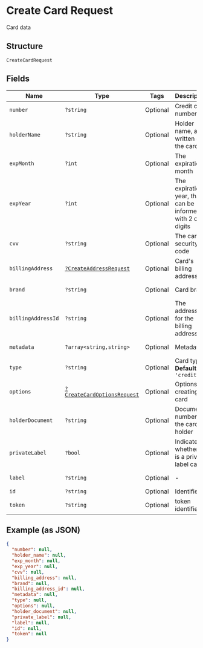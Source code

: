 
# Create Card Request

Card data

## Structure

`CreateCardRequest`

## Fields

| Name | Type | Tags | Description | Getter | Setter |
|  --- | --- | --- | --- | --- | --- |
| `number` | `?string` | Optional | Credit card number | getNumber(): ?string | setNumber(?string number): void |
| `holderName` | `?string` | Optional | Holder name, as written on the card | getHolderName(): ?string | setHolderName(?string holderName): void |
| `expMonth` | `?int` | Optional | The expiration month | getExpMonth(): ?int | setExpMonth(?int expMonth): void |
| `expYear` | `?int` | Optional | The expiration year, that can be informed with 2 or 4 digits | getExpYear(): ?int | setExpYear(?int expYear): void |
| `cvv` | `?string` | Optional | The card's security code | getCvv(): ?string | setCvv(?string cvv): void |
| `billingAddress` | [`?CreateAddressRequest`](../../doc/models/create-address-request.md) | Optional | Card's billing address | getBillingAddress(): ?CreateAddressRequest | setBillingAddress(?CreateAddressRequest billingAddress): void |
| `brand` | `?string` | Optional | Card brand | getBrand(): ?string | setBrand(?string brand): void |
| `billingAddressId` | `?string` | Optional | The address id for the billing address | getBillingAddressId(): ?string | setBillingAddressId(?string billingAddressId): void |
| `metadata` | `?array<string,string>` | Optional | Metadata | getMetadata(): ?array | setMetadata(?array metadata): void |
| `type` | `?string` | Optional | Card type<br>**Default**: `'credit'` | getType(): ?string | setType(?string type): void |
| `options` | [`?CreateCardOptionsRequest`](../../doc/models/create-card-options-request.md) | Optional | Options for creating the card | getOptions(): ?CreateCardOptionsRequest | setOptions(?CreateCardOptionsRequest options): void |
| `holderDocument` | `?string` | Optional | Document number for the card's holder | getHolderDocument(): ?string | setHolderDocument(?string holderDocument): void |
| `privateLabel` | `?bool` | Optional | Indicates whether it is a private label card | getPrivateLabel(): ?bool | setPrivateLabel(?bool privateLabel): void |
| `label` | `?string` | Optional | - | getLabel(): ?string | setLabel(?string label): void |
| `id` | `?string` | Optional | Identifier | getId(): ?string | setId(?string id): void |
| `token` | `?string` | Optional | token identifier | getToken(): ?string | setToken(?string token): void |

## Example (as JSON)

```json
{
  "number": null,
  "holder_name": null,
  "exp_month": null,
  "exp_year": null,
  "cvv": null,
  "billing_address": null,
  "brand": null,
  "billing_address_id": null,
  "metadata": null,
  "type": null,
  "options": null,
  "holder_document": null,
  "private_label": null,
  "label": null,
  "id": null,
  "token": null
}
```

